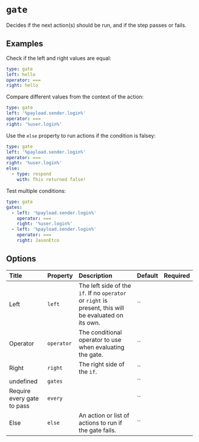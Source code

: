 # `gate`

Decides if the next action(s) should be run, and if the step passes or fails.

## Examples

Check if the left and right values are equal:

```yaml
type: gate
left: hello
operator: ===
right: hello
```

Compare different values from the context of the action:

```yaml
type: gate
left: '%payload.sender.login%'
operator: ===
right: '%user.login%'
```

Use the `else` property to run actions if the condition is falsey:

```yaml
type: gate
left: '%payload.sender.login%'
operator: ===
right: '%user.login%'
else:
  - type: respond
    with: This returned false!
```

Test multiple conditions:

```yaml
type: gate
gates:
  - left: '%payload.sender.login%'
    operator: ===
    right: '%user.login%'
  - left: '%payload.sender.login%'
    operator: ===
    right: JasonEtco
```

## Options

| Title | Property | Description | Default | Required |
| :---- | :--- | :---------- | :------ | :------- |
| Left | `left` | The left side of the `if`. If no `operator` or `right` is present, this will be evaluated on its own. | `` |  |
| Operator | `operator` | The conditional operator to use when evaluating the gate. | `` |  |
| Right | `right` | The right side of the `if`. | `` |  |
| undefined | `gates` |  | `` |  |
| Require every gate to pass | `every` |  | `` |  |
| Else | `else` | An action or list of actions to run if the gate fails. | `` |  |

